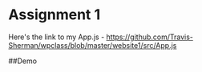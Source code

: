 # Assignment 1
Here's the link to my App.js - https://github.com/Travis-Sherman/wpclass/blob/master/website1/src/App.js

##Demo

